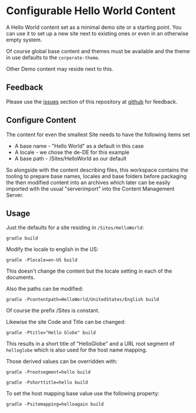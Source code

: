 # Configurable Hello World Content

A Hello World content set as a minimal demo site or a starting point. You can
use it to set up a new site next to existing ones or even in an otherwise empty
system.

Of course global base content and themes must be available and the theme in use 
defaults to the `corporate-theme`.

Other Demo content may reside next to this.


## Feedback

Please use the [issues][issues] section of this repository at [github][github]
for feedback.


## Configure Content

The content for even the smallest Site needs to have the following items set

* A base name - "Hello World" as a default in this case
* A locale - we chose the de-DE for this example
* A base path - /Sites/HelloWorld as our default

So alongside with the content describing files, this workspace contains the
tooling to prepare base names, locales and base folders before packaging
the then modified content into an archives which later can be easily imported
with the usual "serverimport" into the Content Management Server.


## Usage

Just the defaults for a site residing in `/Sites/HelloWorld`:

```
gradle build
```

Modify the locale to english in the US:

```
gradle -Plocale=en-US build
```

This doesn't change the content but the locale setting in each of the 
documents.

Also the paths can be modified:

```
gradle -Pcontentpath=HelloWorld/UnitedStates/English build
```

Of course the prefix /Sites is constant.

Likewise the site Code and Title can be changed:

```
gradle -Ptitle="Hello Globe" build
```

This results in a short title of "HelloGlobe" and a URL root segment of 
`helloglobe` which is also used for the host name mapping.

Those derived values can be overridden with:

```
gradle -Prootsegment=hello build
```

```
gradle -Pshorttitle=hello build
```

To set the host mapping base value use the following property:

```
gradle -Psitemapping=helloagain build
```

[issues]: https://github.com/provocon/hello-cms-9/issues
[github]: https://github.com/provocon/hello-cms-9
